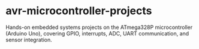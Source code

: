# avr-microcontroller-projects
Hands-on embedded systems projects on the ATmega328P microcontroller (Arduino Uno), covering GPIO, interrupts, ADC, UART communication, and sensor integration.
